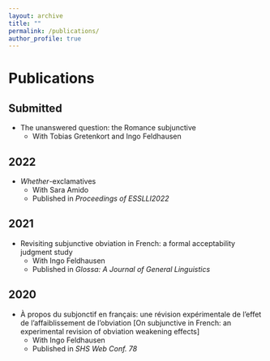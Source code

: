 ```yaml
---
layout: archive
title: ""
permalink: /publications/
author_profile: true
---
```


Publications
====

Submitted
----
- The unanswered question: the Romance subjunctive
  - With Tobias Gretenkort and Ingo Feldhausen

2022
----
- *Whether*-exclamatives
  - With Sara Amido
  - Published in *Proceedings of ESSLLI2022*

2021
----
- Revisiting subjunctive obviation in French: a formal acceptability judgment study
  - With Ingo Feldhausen
  - Published in *Glossa: A Journal of General Linguistics*

2020
----
- À propos du subjonctif en français: une révision expérimentale de l’effet de l’affaiblissement de l’obviation [On subjunctive in French: an experimental revision of obviation weakening effects]
  - With Ingo Feldhausen
  - Published in *SHS Web Conf. 78*
